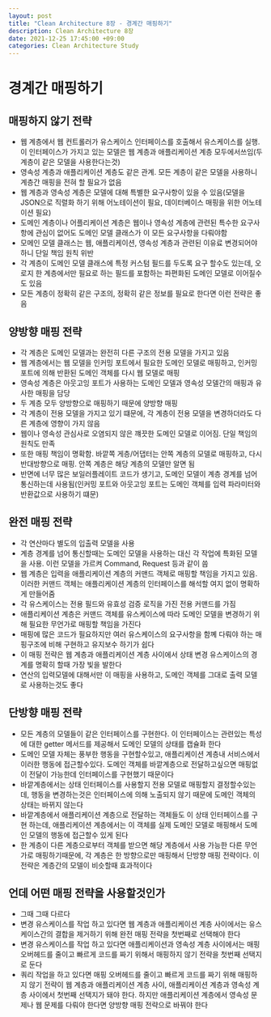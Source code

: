 ```yaml
---
layout: post
title: "Clean Architecture 8장 - 경계간 매핑하기"
description: Clean Architecture 8장 
date: 2021-12-25 17:45:00 +09:00
categories: Clean Architecture Study
---
```


# 경계간 매핑하기

## 매핑하지 않기 전략
- 웹 계층에서 웹 컨트롤러가 유스케이스 인터페이스를 호출해서 유스케이스를 실행. 이 인터페이스가 가지고 있는 모델은 웹 계층과 애플리케이션 계층 모두에서쓰임(두 계층이 같은 모델을 사용한다는것)
- 영속성 계층과 애플리케이션 계층도 같은 관계. 모든 계층이 같은 모델을 사용하니 계층간 매핑을 전혀 할 필요가 없음
- 웹 계층과 영속성 계층은 모델에 대해 특별한 요구사항이 있을 수 있음(모델을 JSON으로 직렬화 하기 위해 어노테이션이 필요, 데이터베이스 매핑을 위한 어노테이션 필요)
- 도메인 계층이나 어플리케이션 계층은 웹이나 영속성 계층에 관련된 특수한 요구사항에 관심이 없어도 도메인 모델 클래스가 이 모든 요구사항을 다뤄야함
- 모메인 모델 클래스는 웹, 애플리케이션, 영속성 계층과 관련된 이유료 변경되어야 하니 단일 책임 원칙 위반
- 각 계층이 도메인 모델 클래스에 특정 커스텀 필드를 두도록 요구 할수도 있는데, 오로지 한 계층에서만 필요로 하는 필드를 포함하는 파편화된 도메인 모델로 이어질수도 있음
- 모든 계층이 정확히 같은 구조의, 정확히 같은 정보를 필요로 한다면 이런 전략은 좋음

## 양방향 매핑 전략
- 각 계층은 도메인 모델과는 완전히 다른 구조의 전용 모델을 가지고 있음
- 웹 계층에서는 웹 모델을 인커밍 포트에서 필요한 도메인 모델로 매핑하고, 인커밍 포트에 의해 반환된 도메인 객체를 다시 웹 모델로 매핑
- 영속성 계층은 아웃고잉 포트가 사용하는 도메인 모델과 영속성 모델간의 매핑과 유사한 매핑을 담당
- 두 계층 모두 양방향으로 매핑하기 때문에 양방향 매핑
- 각 계층이 전용 모델을 가지고 있기 떄문에, 각 계층이 전용 모델을 변경하더라도 다른 계층에 영향이 가지 않음
- 웹이나 영속성 관심사로 오염되지 않은 꺠끗한 도메인 모델로 이어짐. 단일 책임의 원칙도 만족
- 또한 매핑 책임이 명확함. 바깥쪽 게층/어댑터는 안쪽 계층의 모델로 매핑하고, 다시 반대방향으로 매핑. 안쪽 계층은 해당 계층의 모델만 알면 됨
- 반면에 너무 많은 보일러플레이트 코드가 생기고, 도메인 모델이 계층 경계를 넘어 통신하는데 사용됨(인커밍 포트와 아웃고잉 포트는 도메인 객체를 입력 파라미터와 반환값으로 사용하기 떄문)

## 완전 매핑 전략
- 각 연산마다 별도의 입출력 모델을 사용
- 계층 경계를 넘어 통신할때는 도메인 모델을 사용하는 대신 각 작업에 특화된 모델을 사용. 이런 모델을 가르켜 Command, Request 등과 같이 씀
- 웹 계층은 입력을 애플리케이션 계층의 커맨드 객체로 매핑할 책임을 가지고 있음. 이러한 커맨드 객체는 애플리케이션 계층의 인터페이스를 해석할 여지 없이 명확하게 만들어줌
- 각 유스케이스는 전용 필드와 유효성 검증 로직을 가진 전용 커맨드를 가짐
- 애플리케이션 계층은 커맨드 객체를 유스케이스에 따라 도메인 모델을 변경하기 위해 필요한 무언가로 매핑할 책임을 가진다
- 매핑에 많은 코드가 필요하지만 여러 유스케이스의 요구사항을 함꼐 다뤄야 하는 매핑구조에 비해 구현하고 유지보수 하기가 쉽다
- 이 매핑 전략은 웹 계층과 애플리케이션 계층 사이에서 상태 변경 유스케이스의 경계를 명확히 할때 가장 빛을 발한다
- 연산의 입력모델에 대해서만 이 매핑을 사용하고, 도메인 객체를 그대로 출력 모델로 사용하는것도 좋다

## 단방향 매핑 전략
- 모든 계층의 모델들이 같은 인터페이스를 구현한다. 이 인터페이스는 관련있는 특성에 대한 getter 메서드를 제공해서 도메인 모델의 상태를 캡슐화 한다
- 도메인 모델 자체는 풍부한 행동을 구현할수있고, 애플리케이션 계층내 서비스에서 이러한 행동에 접근할수있다. 도메인 객체를 바깥계층으로 전달하고싶으면 매핑없이 전달이 가능한데 인터페이스를 구현했기 때문이다
- 바깥계층에서는 상태 인터페이스를 사용할지 전용 모델로 매핑할지 결정할수있는데, 행동을 변경하는것은 인터페이스에 의해 노출되지 않기 때문에 도메인 객체의 상태는 바뀌지 않는다
- 바깥계층에서 애플리케이션 계층으로 전달하는 객체들도 이 상태 인터페이스를 구현 하는데, 애플리케이션 계층에서는 이 객체를 실제 도메인 모델로 매핑해서 도메인 모델의 행동에 접근할수 있게 된다
- 한 계층이 다른 계층으로부터 객체를 받으면 해당 계층에서 사용 가능한 다른 무언가로 매핑하기때문에, 각 계층은 한 방향으로만 매핑해서 단방향 매핑 전략이다. 이 전략은 계층간의 모델이 비슷할때 효과적이다

## 언데 어떤 매핑 전략을 사용할것인가
- 그때 그때 다르다
- 변경 유스케이스를 작업 하고 있다면 웹 계층과 애플리케이션 계층 사이에서는 유스케이스간의 결합을 제거하기 위해 완전 매핑 전략을 첫번째로 선택해야 한다
- 변경 유스케이스를 작업 하고 있다면 애플리케이션과 영속성 계층 사이에서는 매핑 오버헤드를 줄이고 빠르게 코드를 짜기 위해서 매핑하지 않기 전략을 첫번째 선택지로 둔다
- 쿼리 작업을 하고 있다면 매핑 오버헤드를 줄이고 빠르게 코드를 짜기 위해 매핑하지 않기 전략이 웹 계층과 애플리케이션 계층 사이, 애플리케이션 계층과 영속성 계층 사이에서 첫번째 선택지가 돼야 한다. 하지만 애플리케이션 계층에서 영속성 문제나 웹 문제를 다뤄야 한다면 양방향 매핑 전략으로 바꿔야 한다
